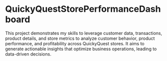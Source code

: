 # QuickyQuestStorePerformanceDashboard
This project demonstrates my skills to leverage customer data, transactions, product details, and store metrics to analyze customer behavior, product performance, and profitability across QuickyQuest stores. It aims to generate actionable insights that optimize business operations, leading to data-driven decisions.
